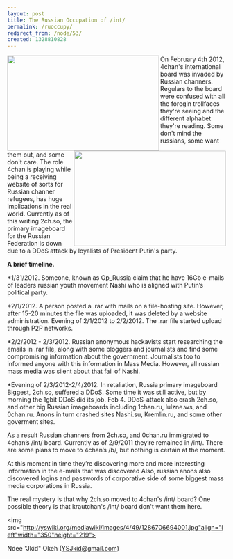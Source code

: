 ```yaml
---
layout: post
title: The Russian Occupation of /int/
permalink: /ruoccupy/
redirect_from: /node/53/
created: 1328810828
---
```

<img src="http://i.imgur.com/Zv9j63h.png" align="left" width="350" height="219">

<img src="http://i.imgur.com/CZnwqp4.png" align="right" width="350" height="219">
On February 4th 2012, 4chan's international board was invaded by Russian channers. Regulars to the board were confused with all the foregin trollfaces they're seeing and the different alphabet they're reading. Some don't mind the russians, some want them out, and some don't care. The role 4chan is playing while being a receiving website of sorts for Russian channer refugees, has huge implications in the real world. Currently as of this writing 2ch.so, the primary imageboard for the Russian Federation is down due to a DDoS attack by loyalists of President Putin's party.


<b>A brief timeline.</b>

*1/31/2012. Someone, known as Op_Russia claim that he have 16Gb e-mails of leaders russian youth movement Nashi who is aligned with Putin’s political party.

*2/1/2012. A person posted a .rar with mails on a file-hosting site. However, after 15-20 minutes the file was uploaded, it was deleted by a website administration.
Evening of 2/1/2012 to 2/2/2012. The .rar file started upload through P2P networks.

*2/2/2012 - 2/3/2012. Russian anonymous hackavists start researching the emails in .rar file, along with some bloggers and journalists and find some compromising information about the government. Journalists too to informed anyone with this information in Mass Media. However, all russian mass media was silent about that fail of Nashi.

*Evening of 2/3/2012-2/4/2012. In retaliation, Russia primary imageboard Biggest, 2ch.so, suffered a DDoS. Some time it was still active, but by morning the 1gbit DDoS did its job.
Feb 4. DDoS-attack also crash 2ch.so, and other big Russian imageboards including 1chan.ru, lulzne.ws, and 0chan.ru. Anons in turn crashed sites Nashi.su, Kremlin.ru, and some other goverment sites. 

As a result Russian channers from 2ch.so, and 0chan.ru immigrated to 4chan’s /int/ board. Currently as of 2/9/2011 they’re remained in /int/. There are some plans to move to 4chan’s /b/, but nothing is certain at the moment.

At this moment in time they’re discovering more and more interesting information in the e-mails that was discovered Also, russian anons also discovered logins and passwords of corporative side of some biggest mass media corporations in Russia.

The real mystery is that why 2ch.so moved to 4chan's /int/ board? One possible theory is that krautchan's /int/ board don't want them here.

<img src="http://yswiki.org/mediawiki/images/4/49/1286706694001.jpg"align="left"width="350"height="219">

Ndee "Jkid" Okeh (YSJkid@gmail.com)
